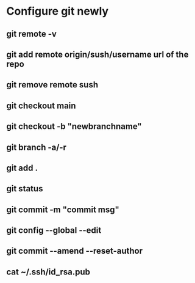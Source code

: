 # Configure git newly
## git remote -v
## git add remote origin/sush/username    url of the repo
## git remove remote sush
## git checkout main
## git checkout -b "newbranchname"
## git branch -a/-r
## git add .
## git status 
## git commit -m "commit msg"
## git config --global --edit
## git commit --amend --reset-author
## cat ~/.ssh/id_rsa.pub
